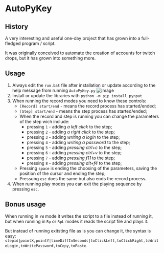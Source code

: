 # AutoPyKey

## History
A very interesting and useful one-day project that has grown into a full-fledged program / script.

It was originally conceived to automate the creation of accounts for twitch drops, but it has grown into something more.

## Usage
1. Always edit the `run.bat` file after installation or update according to the help message from running `AutoPyKey.py`
   ![image](https://github.com/user-attachments/assets/227bd351-a955-4221-946e-70ce97ae9a15)
2. Install or update the libraries with `python -m pip install pynput`
3. When running the record modes you need to know these controls:
   * `[Record] start/end` - means the record process has started/ended;
   * `[Step] start/end` - means the step process has started/ended;
   * When the record and step is running you can change the parameters of the step wich include:
     * pressing `1` - adding _a left click_ to the step;
     * pressing `2` - adding _a right click_ to the step;
     * pressing `3` - adding _writing a login_ to the step;
     * pressing `4` - adding _writing a password_ to the step;
     * pressing `5` - adding _pressing ctrl+c_ to the step;
     * pressing `6` - adding _pressing ctrl+v_ to the step;
     * pressing `7` - adding _pressing f11_ to the step;
     * pressing `8` - adding _pressing alt+f4_ to the step;
   * Pressing `space` is ending the choosing of the parameters, saving the position of the cursor and ending the step;
   * Pressubg `esc` does the same but also ends the record process.
4. When running play modes you can exit the playing sequence by pressing `esc`.

## Bonus usage
When running in `rW` mode it writes the script to a file instead of running it, but when running in `Rp` or `RpL` modes it reads the script file and plays it.

But instead of running exitsting file as is you can change it, the syntax is easy: `stepid|pointX,pointY|timeDiffInSeconds|toClickLeft,toClickRight,toWriteLogin,toWritePassword,toCopy,toPaste`.
